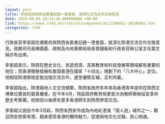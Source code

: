 ```yaml
---
layout: post
title: 李家超與陝西省委書記趙一德會面　就深化交流合作交換意見
date: 2024-09-03 16:13:56.000000000 +08:00
link: https://news.rthk.hk/rthk/ch/component/k2/1768911-20240903.htm
categories: rthk
---
```


行政長官李家超在禮賓府與陝西省委書記趙一德會面，就深化陝港交流合作交換意見。政務司司長陳國基、政制及內地事務局局長曾國衞和行政長官辦公室主任葉文娟亦有出席。

李家超表示，陝西在歷史文化、旅遊資源、高等教育和科技發展等領域都有重要的地位；而香港積極發展和鞏固香港在國家「十四五」規劃下的「八大中心」定位。他相信陝港兩地定能加強交流合作，達至優勢互補，互利共贏。

李家超指出，陝港兩地人文交流頻繁，陝西省政府多年來為香港青年提供在陝西文博單位實習的寶貴機會。在今年4月，特區政府教育局更首次為教師舉辦延安革命歷史考察團。他相信以後將有更多香港師生到陝西學習交流。

李家超又說自今年3月起，陝西省西安市成為內地赴港澳「個人遊」城市之一，歡迎西安旅客來港，親身感受香港的獨特魅力，促進兩地文化交融、民心相通。
